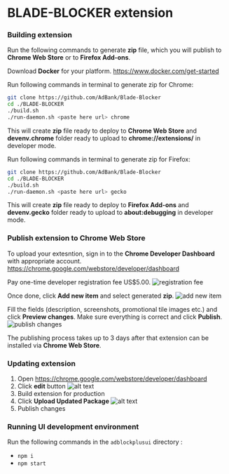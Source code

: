 # BLADE-BLOCKER extension

### Building extension

Run the following commands to generate **zip** file, which you will publish to **Chrome Web Store** or to **Firefox Add-ons**.

Download **Docker** for your platform. https://www.docker.com/get-started

Run following commands in terminal to generate zip for Chrome:
```sh
git clone https://github.com/AdBank/Blade-Blocker
cd ./BLADE-BLOCKER
./build.sh
./run-daemon.sh <paste here url> chrome
```

This will create **zip** file ready to deploy to **Chrome Web Store** and **devenv.chrome** folder ready to upload to **chrome://extensions/** in developer mode.

Run following commands in terminal to generate zip for Firefox:
```sh
git clone https://github.com/AdBank/Blade-Blocker
cd ./BLADE-BLOCKER
./build.sh
./run-daemon.sh <paste here url> gecko
```

This will create **zip** file ready to deploy to **Firefox Add-ons** and **devenv.gecko** folder ready to upload to **about:debugging** in developer mode.

### Publish extension to Chrome Web Store

To upload your extesntion, sign in to the **Chrome Developer Dashboard** with appropriate account. https://chrome.google.com/webstore/developer/dashboard

Pay one-time developer registration fee US$5.00. ![registration fee](https://i.imgur.com/L4eODyp.png)

Once done, click **Add new item** and select generated **zip**. ![add new item](https://i.imgur.com/Sv51guF.png)

Fill the fields (description, screenshots, promotional tile images etc.) and click **Preview changes**. Make sure everything is correct and click **Publish**. ![publish changes](https://i.imgur.com/HWEsUhi.png)

The publishing process takes up to 3 days after that extension can be installed via **Chrome Web Store**.

### Updating extension

1.  Open https://chrome.google.com/webstore/developer/dashboard
2.  Click **edit** button ![alt text](https://i.imgur.com/jbkh7JF.png)
3.  Build extension for production
4.  Click **Upload Updated Package** ![alt text](https://i.imgur.com/sRYb8Kz.png)
5.  Publish changes

### Running UI development environment

Run the following commands in the ```adblockplusui``` directory :

* ```npm i```
* ```npm start```